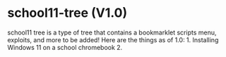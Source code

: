 # school11-tree (V1.0)
school11 tree is a type of tree that contains a bookmarklet scripts menu, exploits, and more to be added!
  Here are the things as of 1.0:
    1. Installing Windows 11 on a school chromebook
    2. 
